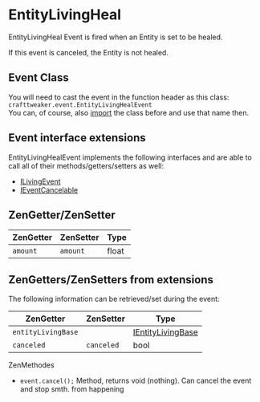 # EntityLivingHeal

EntityLivingHeal Event is fired when an Entity is set to be healed. 

If this event is canceled, the Entity is not healed.

## Event Class
You will need to cast the event in the function header as this class:  
`crafttweaker.event.EntityLivingHealEvent`  
You can, of course, also [import](/AdvancedFunctions/Import/) the class before and use that name then.

## Event interface extensions
EntityLivingHealEvent implements the following interfaces and are able to call all of their methods/getters/setters as well:

- [ILivingEvent](/Vanilla/Events/Events/ILivingEvent/)
- [IEventCancelable](/Vanilla/Events/Events/IEventCancelable/)

## ZenGetter/ZenSetter

| ZenGetter        | ZenSetter     | Type                                                               |
|------------------|---------------|--------------------------------------------------------------------|
| `amount`         | `amount`      | float                                                              |

## ZenGetters/ZenSetters from extensions
The following information can be retrieved/set during the event:

| ZenGetter       | ZenSetter       | Type                                              |
|-----------------|-----------------|---------------------------------------------------|
| `entityLivingBase`  |             | [IEntityLivingBase](/Vanilla/Entities/IEntityLivingBase/)  |
| `canceled`      | `canceled`      | bool                                              |


ZenMethodes
- `event.cancel();` Method, returns void (nothing). Can cancel the event and stop smth. from happening
